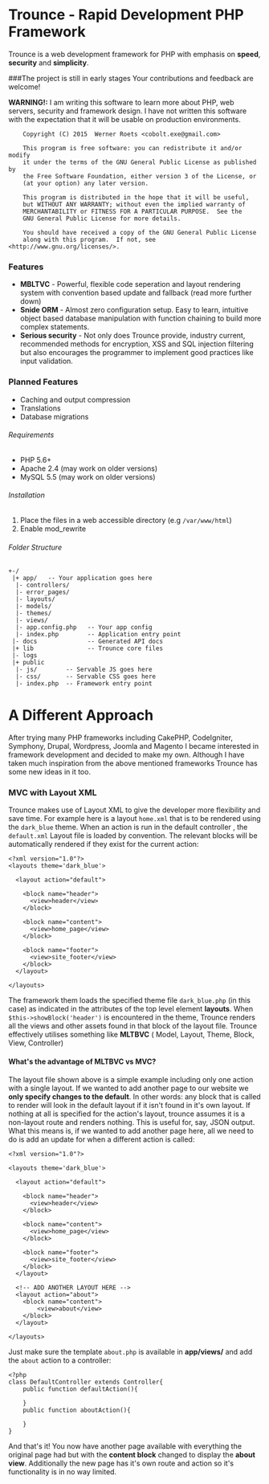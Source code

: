 Trounce - Rapid Development PHP Framework 
==========

Trounce is a web development framework for PHP with emphasis on **speed**, **security** and **simplicity**.

###The project is still in early stages 
Your contributions and feedback are welcome!

**WARNING!:** I am writing this software to learn more about PHP, web servers, security and framework design. I have not written this software with the expectation that it will be usable on production environments.

```
    Copyright (C) 2015  Werner Roets <cobolt.exe@gmail.com>

    This program is free software: you can redistribute it and/or modify
    it under the terms of the GNU General Public License as published by
    the Free Software Foundation, either version 3 of the License, or
    (at your option) any later version.

    This program is distributed in the hope that it will be useful,
    but WITHOUT ANY WARRANTY; without even the implied warranty of
    MERCHANTABILITY or FITNESS FOR A PARTICULAR PURPOSE.  See the
    GNU General Public License for more details.

    You should have received a copy of the GNU General Public License
    along with this program.  If not, see <http://www.gnu.org/licenses/>.

```

### Features

- **MBLTVC** - Powerful, flexible code seperation and layout rendering system with convention based update and fallback (read more further down)
- **Snide ORM** - Almost zero configuration setup. Easy to learn, intuitive object based database manipulation with function chaining to build more complex statements.
- **Serious security** - Not only does Trounce provide, industry current, recommended methods for encryption, XSS and SQL injection filtering but also encourages the programmer to implement good practices like input validation.

### Planned Features
- Caching and output compression
- Translations
- Database migrations

###### Requirements

- PHP 5.6+
- Apache 2.4 (may work on older versions)
- MySQL 5.5 (may work on older versions)

###### Installation

1. Place the files in a web accessible directory (e.g `/var/www/html`)
2. Enable mod_rewrite

###### Folder Structure

```
+-/
 |+ app/   -- Your application goes here
  |- controllers/
  |- error_pages/  
  |- layouts/
  |- models/         
  |- themes/
  |- views/
  |- app.config.php   -- Your app config
  |- index.php        -- Application entry point
 |- docs              -- Generated API docs
 |+ lib               -- Trounce core files
 |- logs
 |+ public
  |- js/        -- Servable JS goes here
  |- css/       -- Servable CSS goes here
  |- index.php  -- Framework entry point
```

# A Different Approach

After trying many PHP frameworks including CakePHP, CodeIgniter, Symphony, Drupal, Wordpress, Joomla and Magento I became interested in framework development and decided to make my own. Although I have taken much inspiration from the above mentioned frameworks Trounce has some new ideas in it too.

### MVC with Layout XML

Trounce makes use of Layout XML to give the developer more flexibility and save time. For example here is a layout `home.xml` that is to be rendered using the `dark_blue` theme. When an action is run in the default controller , the `default.xml` Layout file is loaded by convention. The relevant blocks will be automatically rendered if they exist for the current action:
```
<?xml version="1.0"?>
<layouts theme='dark_blue'>

  <layout action="default">

    <block name="header">
      <view>header</view>
    </block>
    
    <block name="content">
      <view>home_page</view>
    </block>
    
    <block name="footer">
      <view>site_footer</view>
    </block>
  </layout>

</layouts>
```
The framework them loads the specified theme file `dark_blue.php` (in this case) as indicated in the attributes of the top level element **layouts**. When `$this->showBlock('header')` is encountered in the theme, Trounce renders all the views and other assets found in that block of the layout file. Trounce effectively utilises something like **MLTBVC** ( Model, Layout, Theme, Block, View, Controller)

#### What's the advantage of MLTBVC vs MVC?

The layout file shown above is a simple example including only one action with a single layout. If we wanted to add another page to our website we **only specify changes to the default**. In other words: any block that is called to render will look in the default layout if it isn't found in it's own layout. If nothing at all is specified for the action's layout, trounce assumes it is a non-layout route and renders nothing. This is useful for, say, JSON output. What this means is, if we wanted to add another page here, all we need to do is add an update for when a different action is called:

```
<?xml version="1.0"?>

<layouts theme='dark_blue'>

  <layout action="default">

    <block name="header">
      <view>header</view>
    </block>
    
    <block name="content">
      <view>home_page</view>
    </block>
    
    <block name="footer">
      <view>site_footer</view>
    </block>
  </layout>

  <!-- ADD ANOTHER LAYOUT HERE -->
  <layout action="about">
    <block name="content">
        <view>about</view>
    </block>
  </layout>

</layouts>
```

Just make sure the template `about.php` is available in **app/views/** and add the `about` action to a controller:
```
<?php
class DefaultController extends Controller{
    public function defaultAction(){
  
    }
    public function aboutAction(){
     
    }
}
```

And that's it! You now have another page available with everything the original page had but with the **content block** changed to display the **about view**. Additionally the new page has it's own route and action so it's functionality is in no way limited.
